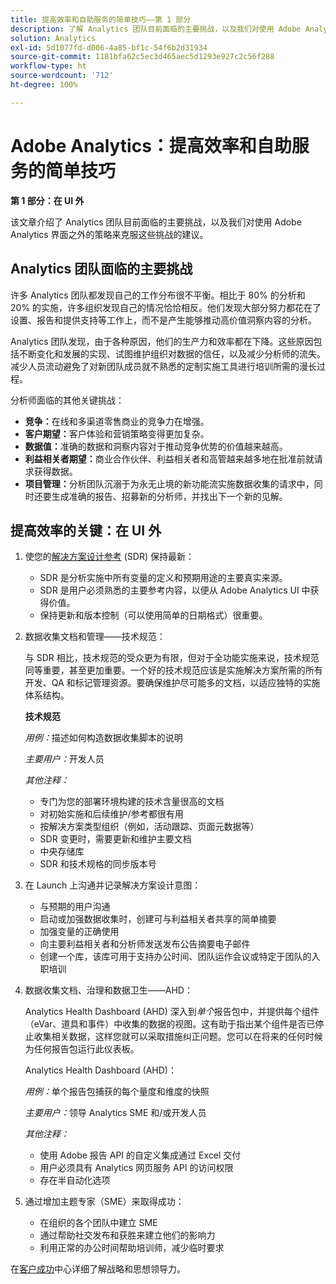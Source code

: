 ```yaml
---
title: 提高效率和自助服务的简单技巧——第 1 部分
description: 了解 Analytics 团队目前面临的主要挑战，以及我们对使用 Adobe Analytics UI 之外的策略来克服这些挑战的建议。
solution: Analytics
exl-id: 5d1077fd-d006-4a85-bf1c-54f6b2d31934
source-git-commit: 1181bfa62c5ec3d465aec5d1293e927c2c56f288
workflow-type: ht
source-wordcount: '712'
ht-degree: 100%

---
```


# Adobe Analytics：提高效率和自助服务的简单技巧

**第 1 部分：在 UI 外**

该文章介绍了 Analytics 团队目前面临的主要挑战，以及我们对使用 Adobe Analytics 界面之外的策略来克服这些挑战的建议。

## Analytics 团队面临的主要挑战

许多 Analytics 团队都发现自己的工作分布很不平衡。相比于 80% 的分析和 20% 的实施，许多组织发现自己的情况恰恰相反。他们发现大部分努力都花在了设置、报告和提供支持等工作上，而不是产生能够推动高价值洞察内容的分析。

Analytics 团队发现，由于各种原因，他们的生产力和效率都在下降。这些原因包括不断变化和发展的实现、试图维护组织对数据的信任，以及减少分析师的流失。减少人员流动避免了对新团队成员就不熟悉的定制实施工具进行培训所需的漫长过程。

分析师面临的其他关键挑战：

* **竞争：**&#x200B;在线和多渠道零售商业的竞争力在增强。
* **客户期望：**&#x200B;客户体验和营销策略变得更加复杂。
* **数据值：**&#x200B;准确的数据和洞察内容对于推动竞争优势的价值越来越高。
* **利益相关者期望：**&#x200B;商业合作伙伴、利益相关者和高管越来越多地在批准前就请求获得数据。
* **项目管理：**&#x200B;分析团队沉溺于为永无止境的新功能流实施数据收集的请求中，同时还要生成准确的报告、招募新的分析师，并找出下一个新的见解。

## 提高效率的关键：在 UI 外

1. 使您的[解决方案设计参考](/help/implementation/implementation-basics/creating-and-maintaining-an-sdr.md) (SDR) 保持最新：

   * SDR 是分析实施中所有变量的定义和预期用途的主要真实来源。
   * SDR 是用户必须熟悉的主要参考内容，以便从 Adobe Analytics UI 中获得价值。
   * 保持更新和版本控制（可以使用简单的日期格式）很重要。

1. 数据收集文档和管理——技术规范：

   与 SDR 相比，技术规范的受众更为有限，但对于全功能实施来说，技术规范同等重要，甚至更加重要。一个好的技术规范应该是实施解决方案所需的所有开发、QA 和标记管理资源。要确保维护尽可能多的文档，以适应独特的实施体系结构。

   **技术规范**

   _用例：_&#x200B;描述如何构造数据收集脚本的说明

   _主要用户：_&#x200B;开发人员

   _其他注释：_

   * 专门为您的部署环境构建的技术含量很高的文档
   * 对初始实施和后续维护/参考都很有用
   * 按解决方案类型组织（例如，活动跟踪、页面元数据等）
   * SDR 变更时，需要更新和维护主要文档
   * 中央存储库
   * SDR 和技术规格的同步版本号

1. 在 Launch 上沟通并记录解决方案设计意图：

   * 与预期的用户沟通
   * 启动或加强数据收集时，创建可与利益相关者共享的简单摘要
   * 加强变量的正确使用
   * 向主要利益相关者和分析师发送发布公告摘要电子邮件
   * 创建一个库，该库可用于支持办公时间、团队运作会议或特定于团队的入职培训

1. 数据收集文档、治理和数据卫生——AHD：

   Analytics Health Dashboard (AHD) 深入到&#x200B;_单个_&#x200B;报告包中，并提供每个组件（eVar、道具和事件）中收集的数据的视图。这有助于指出某个组件是否已停止收集相关数据，这样您就可以采取措施纠正问题。您可以在将来的任何时候为任何报告包运行此仪表板。

   Analytics Health Dashboard (AHD)：

   _用例：_&#x200B;单个报告包捕获的每个量度和维度的快照

   _主要用户：_&#x200B;领导 Analytics SME 和/或开发人员

   _其他注释：_
   * 使用 Adobe 报告 API 的自定义集成通过 Excel 交付
   * 用户必须具有 Analytics 网页服务 API 的访问权限
   * 存在半自动化选项

1. 通过增加主题专家（SME）来取得成功：

   * 在组织的各个团队中建立 SME
   * 通过帮助社交发布和获胜来建立他们的影响力
   * 利用正常的办公时间帮助培训师，减少临时要求

在[客户成功](https://experienceleague.adobe.com/docs/customer-success/customer-success/overview.html)中心详细了解战略和思想领导力。